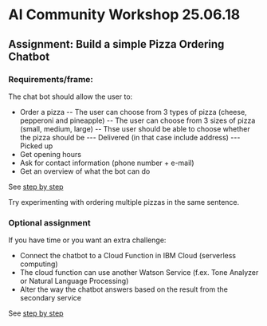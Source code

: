 # AI Community Workshop 25.06.18

## Assignment: Build a simple Pizza Ordering Chatbot

### Requirements/frame:
The chat bot should allow the user to:
- Order a pizza
-- The user can choose from 3 types of pizza (cheese, pepperoni and pineapple)
-- The user can choose from 3 sizes of pizza (small, medium, large)
-- Thse user should be able to choose whether the pizza should be
--- Delivered (in that case include address)
--- Picked up
- Get opening hours
- Ask for contact information (phone number + e-mail)
- Get an overview of what the bot can do

See [step by step](/assignment/assignment.md)

Try experimenting with ordering multiple pizzas in the same sentence.

### Optional assignment
If you have time or you want an extra challenge:
- Connect the chatbot to a Cloud Function in IBM Cloud (serverless computing)
- The cloud function can use another Watson Service (f.ex. Tone Analyzer or Natural Language Processing)
- Alter the way the chatbot answers based on the result from the secondary service

See [step by step](/extra/extra.md)